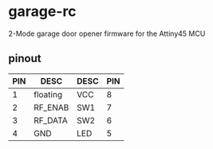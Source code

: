 # garage-rc

2-Mode garage door opener firmware for the Attiny45 MCU

## pinout

| PIN | DESC     | DESC | PIN |
|-----|----------|------|-----|
| 1   | floating | VCC  | 8   |
| 2   | RF_ENAB  | SW1  | 7   |
| 3   | RF_DATA  | SW2  | 6   |
| 4   | GND      | LED  | 5   |
